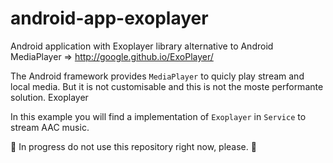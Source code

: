 # android-app-exoplayer
Android application with Exoplayer library alternative to Android MediaPlayer =>
http://google.github.io/ExoPlayer/

The Android framework provides `MediaPlayer` to quicly play stream and local media. But it is not customisable and this is not the moste performante solution. Exoplayer 

In this example you will find a implementation of `Exoplayer` in `Service` to stream AAC music.

:construction: In progress do not use this repository right now, please. :construction:
